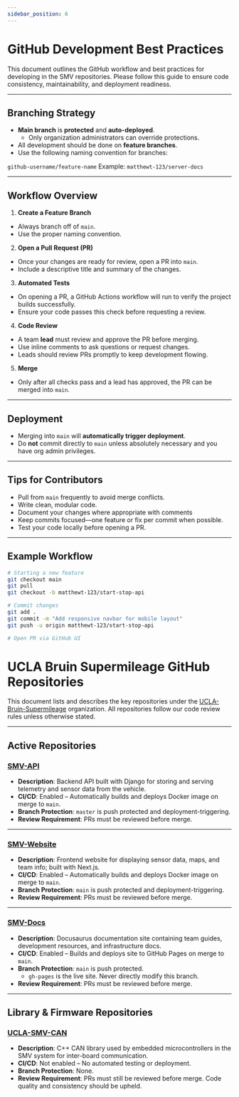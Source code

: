 ```yaml
---
sidebar_position: 6
---
```

# GitHub Development Best Practices

This document outlines the GitHub workflow and best practices for developing in the SMV repositories. Please follow this guide to ensure code consistency, maintainability, and deployment readiness.

---

## Branching Strategy

- **Main branch** is **protected** and **auto-deployed**.
  - Only organization administrators can override protections.
- All development should be done on **feature branches**.
- Use the following naming convention for branches:

`github-username/feature-name`
Example:
`matthewt-123/server-docs`


---

## Workflow Overview

1. **Create a Feature Branch**
 - Always branch off of `main`.
 - Use the proper naming convention.

2. **Open a Pull Request (PR)**
 - Once your changes are ready for review, open a PR into `main`.
 - Include a descriptive title and summary of the changes.

3. **Automated Tests**
 - On opening a PR, a GitHub Actions workflow will run to verify the project builds successfully.
 - Ensure your code passes this check before requesting a review.

4. **Code Review**
 - A team **lead** must review and approve the PR before merging.
 - Use inline comments to ask questions or request changes.
 - Leads should review PRs promptly to keep development flowing.

5. **Merge**
 - Only after all checks pass and a lead has approved, the PR can be merged into `main`.

---

## Deployment

- Merging into `main` will **automatically trigger deployment**.
- Do **not** commit directly to `main` unless absolutely necessary and you have org admin privileges.

---

## Tips for Contributors

- Pull from `main` frequently to avoid merge conflicts.
- Write clean, modular code.
- Document your changes where appropriate with comments
- Keep commits focused—one feature or fix per commit when possible.
- Test your code locally before opening a PR.

---

## Example Workflow

```bash
# Starting a new feature
git checkout main
git pull
git checkout -b matthewt-123/start-stop-api

# Commit changes
git add .
git commit -m "Add responsive navbar for mobile layout"
git push -u origin matthewt-123/start-stop-api

# Open PR via GitHub UI
```
# UCLA Bruin Supermileage GitHub Repositories

This document lists and describes the key repositories under the [UCLA-Bruin-Supermileage](https://github.com/UCLA-Bruin-Supermileage) organization. All repositories follow our code review rules unless otherwise stated.

---

## Active Repositories

### [SMV-API](https://github.com/UCLA-Bruin-Supermileage/SMV-API)
- **Description**: Backend API built with Django for storing and serving telemetry and sensor data from the vehicle.
- **CI/CD**: Enabled – Automatically builds and deploys Docker image on merge to `main`.
- **Branch Protection**: `master` is push protected and deployment-triggering.
- **Review Requirement**: PRs must be reviewed before merge.

---

### [SMV-Website](https://github.com/UCLA-Bruin-Supermileage/SMV-Website)
- **Description**: Frontend website for displaying sensor data, maps, and team info; built with Next.js.
- **CI/CD**: Enabled – Automatically builds and deploys Docker image on merge to `main`.
- **Branch Protection**: `main` is push protected and deployment-triggering.
- **Review Requirement**: PRs must be reviewed before merge.

---

### [SMV-Docs](https://github.com/UCLA-Bruin-Supermileage/SMV-Docs)
- **Description**: Docusaurus documentation site containing team guides, development resources, and infrastructure docs.
- **CI/CD**: Enabled – Builds and deploys site to GitHub Pages on merge to `main`.
- **Branch Protection**: `main` is push protected.
  - `gh-pages` is the live site. Never directly modify this branch.
- **Review Requirement**: PRs must be reviewed before merge.

---

## Library & Firmware Repositories

### [UCLA-SMV-CAN](https://github.com/UCLA-Bruin-Supermileage/UCLA-SMV-CAN)
- **Description**: C++ CAN library used by embedded microcontrollers in the SMV system for inter-board communication.
- **CI/CD**: Not enabled – No automated testing or deployment.
- **Branch Protection**: None.
- **Review Requirement**: PRs must still be reviewed before merge. Code quality and consistency should be upheld.






